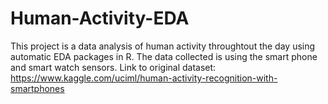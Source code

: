 # Human-Activity-EDA
This project is a data analysis of human activity throughtout the day using automatic EDA packages in R.
The data collected is using the smart phone and smart watch sensors.
Link to original dataset: https://www.kaggle.com/uciml/human-activity-recognition-with-smartphones
